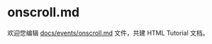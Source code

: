 onscroll.md
===

欢迎您编辑 <a target="__blank" href="https://github.com/jaywcjlove/html-tutorial/blob/main/docs/events/onscroll.md">docs/events/onscroll.md</a> 文件，共建 HTML Tutorial 文档。
